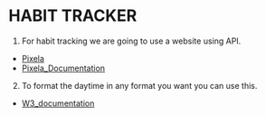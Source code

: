 # HABIT TRACKER

1. For habit tracking we are going to use a website using API.
* [Pixela](https://pixe.la/)
* [Pixela_Documentation](https://docs.pixe.la/)

2. To format the daytime  in any format you want you can use this.
* [W3_documentation](https://www.w3schools.com/python/python_datetime.asp)